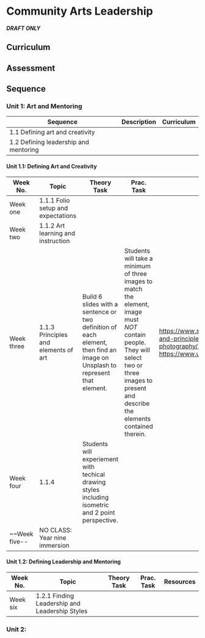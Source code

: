 # Community Arts Leadership

***DRAFT ONLY***

## Curriculum

## Assessment

## Sequence

### Unit 1: Art and Mentoring

| Sequence | Description | Curriculum |
|----------|-------------|------------|
| 1.1 Defining art and creativity |
| 1.2 Defining leadership and mentoring |

#### Unit 1.1: Defining Art and Creativity

| Week No. | Topic | Theory Task | Prac. Task | Resources |
|----------|-------|------|-|-|
| Week one | 1.1.1 Folio setup and expectations |
| Week two | 1.1.2 Art learning and instruction |
| Week three | 1.1.3 Principles and elements of art | Build 6 slides with a sentence or two definition of each element, then find an image on Unsplash to represent that element. | Students will take a minimum of three images to match the element, image must _NOT_ contain people. They will select two or three images to present and describe the elements contained therein. | https://www.slideshare.net/slideshow/elements-and-principles-of-design-in-photography/14375025 https://www.unsplash.com/ |
| Week four | 1.1.4 | Students will experiement with techical drawing styles including isometric and 2 point perspective. |  | |
| ~~Week five-- | NO CLASS: Year nine immersion | | | |


#### Unit 1.2: Defining Leadership and Mentoring

| Week No. | Topic | Theory Task | Prac. Task | Resources |
|----------|-------|------|-|-|
| Week six | 1.2.1 Finding Leadership and Leadership Styles | | | |


### Unit 2:
